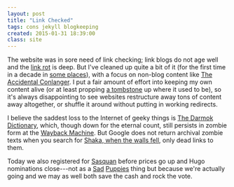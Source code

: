 ```yaml
---
layout: post
title: "Link Checked"
tags: cons jekyll blogkeeping
created: 2015-01-31 18:39:00
class: site
---
```

The website was in sore need of link checking; link blogs do not age well and the [link rot](http://en.wikipedia.org/wiki/Link_rot) is deep.  But I've cleaned up quite a bit of it (for the first time in a decade in [some places](/gkc/)), with a focus on non-blog content like [The Accidental Conlanger](/conlang/).  I put a fair amount of effort into keeping my own content alive (or at least propping [a tombstone](/aggregator/sources/24) up where it used to be), so it's always disappointing to see websites restructure away tons of content away altogether, or shuffle it around without putting in working redirects.

I believe the saddest loss to the Internet of geeky things is [The Darmok Dictionary](https://web.archive.org/web/20090426010545/http://rec.horus.at/trek/lists/darmok.html), which, though down for the eternal count, still persists in zombie form at the [Wayback Machine](https://archive.org/web/).  But Google does not return archival zombie texts when you search for [Shaka, when the walls fell](/conlang/sapir/shaka.html), only dead links to them.

Today we also registered for [Sasquan](http://sasquan.org) before prices go up and Hugo nominations close---not as a [Sad](https://bradrtorgersen.wordpress.com/2015/01/21/how-you-can-aid-the-valiant-sad-puppies-3-campaign/) [Puppies](http://www.scifiwright.com/2015/01/sad-puppies-3-the-ensaddening/) thing but because we're actually going and we may as well both save the cash and rock the vote.
